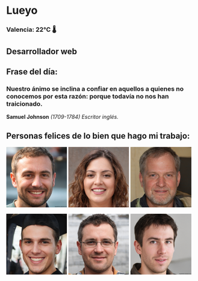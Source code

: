 # Lueyo
### Valencia:  22°C 🌡️
## Desarrollador web
## Frase del día:
<!-- START QUOTE -->
### Nuestro ánimo se inclina a confiar en aquellos a quienes no conocemos por esta razón: porque todavía no nos han traicionado.
**Samuel Johnson** *(1709-1784) Escritor inglés.*
<!-- END QUOTE -->






## Personas felices de lo bien que hago mi trabajo:

<p float="left">
  <img src="src/image_0.png" width="32%" />
  <img src="src/image_1.png" width="32%" /> 
  <img src="src/image_2.png" width="32%" />
</p>
<p float="left">
  <img src="src/image_3.png" width="32%" />
  <img src="src/image_4.png" width="32%" /> 
  <img src="src/image_5.png" width="32%" />
</p>
